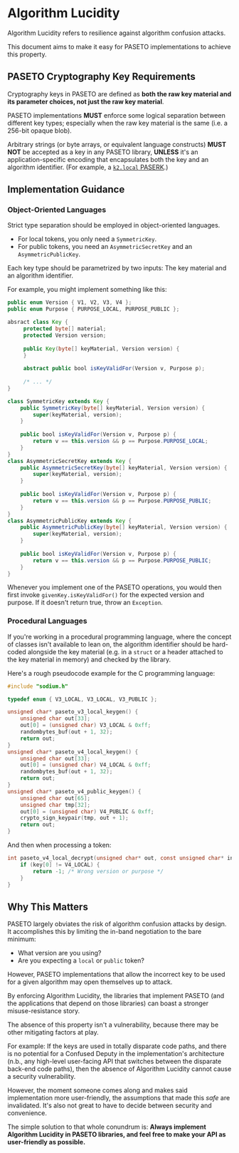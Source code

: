 # Algorithm Lucidity

Algorithm Lucidity refers to resilience against algorithm confusion attacks.

This document aims to make it easy for PASETO implementations to achieve this property.

## PASETO Cryptography Key Requirements

Cryptography keys in PASETO are defined as **both the raw key material and its
parameter choices, not just the raw key material**.

PASETO implementations **MUST** enforce some logical separation between different key types;
especially when the raw key material is the same (i.e. a 256-bit opaque blob).

Arbitrary strings (or byte arrays, or equivalent language constructs) **MUST NOT**
be accepted as a key in any PASETO library, **UNLESS** it's an application-specific
encoding that encapsulates both the key and an algorithm identifier. (For example,
a [`k2.local` PASERK](https://github.com/paseto-standard/paserk/blob/master/types/local.md).)

## Implementation Guidance

### Object-Oriented Languages

Strict type separation should be employed in object-oriented languages.

* For local tokens, you only need a `SymmetricKey`.
* For public tokens, you need an `AsymmetricSecretKey` and an `AsymmetricPublicKey`.

Each key type should be parametrized by two inputs: The key material and an algorithm identifier.

For example, you might implement something like this:

```java
public enum Version { V1, V2, V3, V4 };
public enum Purpose { PURPOSE_LOCAL, PURPOSE_PUBLIC }; 

absract class Key {
     protected byte[] material;
     protected Version version;
     
     public Key(byte[] keyMaterial, Version version) {
     }
     
     abstract public bool isKeyValidFor(Version v, Purpose p);
     
     /* ... */
}

class SymmetricKey extends Key {
    public SymmetricKey(byte[] keyMaterial, Version version) {
        super(keyMaterial, version);
    }
    
    public bool isKeyValidFor(Version v, Purpose p) {
        return v == this.version && p == Purpose.PURPOSE_LOCAL;
    }
}
class AsymmetricSecretKey extends Key {
    public AsymmetricSecretKey(byte[] keyMaterial, Version version) {
        super(keyMaterial, version);
    }
    
    public bool isKeyValidFor(Version v, Purpose p) {
        return v == this.version && p == Purpose.PURPOSE_PUBLIC;
    }
}
class AsymmetricPublicKey extends Key {
    public AsymmetricPublicKey(byte[] keyMaterial, Version version) {
        super(keyMaterial, version);
    }
    
    public bool isKeyValidFor(Version v, Purpose p) {
        return v == this.version && p == Purpose.PURPOSE_PUBLIC;
    }
}
```

Whenever you implement one of the PASETO operations, you would then first invoke
`givenKey.isKeyValidFor()` for the expected version and purpose. If it doesn't
return true, throw an `Exception`.

### Procedural Languages

If you're working in a procedural programming language, where the concept of classes isn't
available to lean on, the algorithm identifier should be hard-coded alongside the key material
(e.g. in a `struct` or a header attached to the key material in memory) and checked by the 
library.

Here's a rough pseudocode example for the C programming language:

```c
#include "sodium.h"

typedef enum { V3_LOCAL, V3_LOCAL, V3_PUBLIC };

unsigned char* paseto_v3_local_keygen() {
    unsigned char out[33];
    out[0] = (unsigned char) V3_LOCAL & 0xff;
    randombytes_buf(out + 1, 32);
    return out;
}
unsigned char* paseto_v4_local_keygen() {
    unsigned char out[33];
    out[0] = (unsigned char) V4_LOCAL & 0xff;
    randombytes_buf(out + 1, 32);
    return out;
}
unsigned char* paseto_v4_public_keygen() {
    unsigned char out[65];
    unsigned char tmp[32];
    out[0] = (unsigned char) V4_PUBLIC & 0xff;
    crypto_sign_keypair(tmp, out + 1);
    return out;
}
```

And then when processing a token:

```c
int paseto_v4_local_decrypt(unsigned char* out, const unsigned char* in, const unsigned char* key) {
    if (key[0] != V4_LOCAL) {
        return -1; /* Wrong version or purpose */
    }
}  
```

## Why This Matters

PASETO largely obviates the risk of algorithm confusion attacks by design. It accomplishes
this by limiting the in-band negotiation to the bare minimum:

* What version are you using?
* Are you expecting a `local` or `public` token?

However, PASETO implementations that allow the incorrect key to be used for a given algorithm
may open themselves up to attack.

By enforcing Algorithm Lucidity, the libraries that implement PASETO (and the applications that
depend on those libraries) can boast a stronger misuse-resistance story.

The absence of this property isn't a vulnerability, because there may be other mitigating factors
at play. 

For example: If the keys are used in totally disparate code paths, and there is no potential for
a Confused Deputy in the implementation's architecture (n.b., any high-level user-facing API that 
switches between the disparate back-end code paths), then the absence of Algorithm Lucidity cannot
cause a security vulnerability.

However, the moment someone comes along and makes said implementation more user-friendly, the
assumptions that made this *safe* are invalidated. It's also not great to have to decide between
security and convenience.

The simple solution to that whole conundrum is: **Always implement Algorithm Lucidity in PASETO
libraries, and feel free to make your API as user-friendly as possible.**
